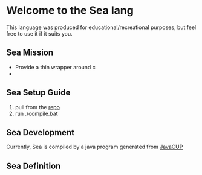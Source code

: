 # Welcome to the Sea lang
This language was produced for educational/recreational purposes, but feel free to use it if it suits you.

## Sea Mission
- Provide a thin wrapper around c
- 

## Sea Setup Guide
1. pull from the [repo]()
2. run ./compile.bat


## Sea Development
Currently, Sea is compiled by a java program generated from [JavaCUP](http://www2.cs.tum.edu/projects/cup/)

## Sea Definition


